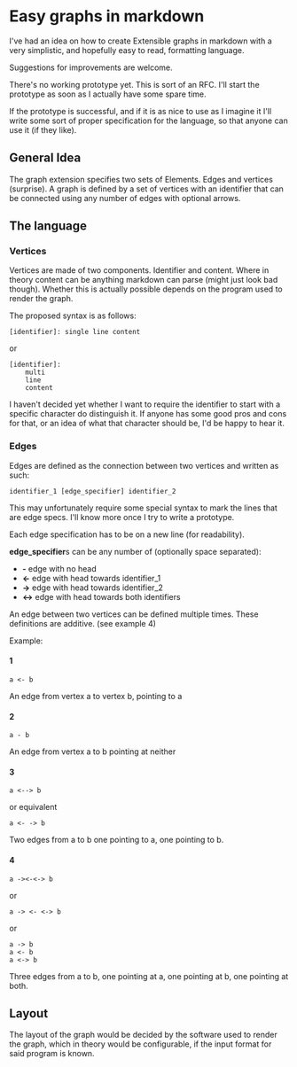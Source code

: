 # Easy graphs in markdown

I've had an idea on how to create Extensible graphs in markdown with a very simplistic, and hopefully easy to read, formatting language.

Suggestions for improvements are welcome.

There's no working prototype yet. This is sort of an RFC. I'll start the prototype as soon as I actually have some spare time.

If the prototype is successful, and if it is as nice to use as I imagine it I'll write some sort of proper specification for the language, so that anyone can use it (if they like).

## General Idea

The graph extension specifies two sets of Elements. Edges and vertices (surprise). A graph is defined by a set of vertices with an identifier that can be connected using any number of edges with optional arrows.


## The language

### Vertices

Vertices are made of two components. Identifier and content. Where in theory content can be anything markdown can parse (might just look bad though). Whether this is actually possible depends on the program used to render the graph.

The proposed syntax is as follows:

```
[identifier]: single line content
```

or

```
[identifier]:
    multi
    line
    content
```

I haven't decided yet whether I want to require the identifier to start with a specific character do distinguish it. If anyone has some good pros and cons for that, or an idea of what that character should be, I'd be happy to hear it.

### Edges

Edges are defined as the connection between two vertices and written as such:

```
identifier_1 [edge_specifier] identifier_2
```

This may unfortunately require some special syntax to mark the lines that are edge specs. I'll know more once I try to write a prototype.

Each edge specification has to be on a new line (for readability).

**edge_specifier**s can be any number of (optionally space separated):

- **-** edge with no head
- **<-** edge with head towards identifier_1
- **->** edge with head towards identifier_2
- **<->** edge with head towards both identifiers

An edge between two vertices can be defined multiple times. These definitions are additive. (see example 4)

Example:

#### 1
```
a <- b
```

An edge from vertex a to vertex b, pointing to a

#### 2
```
a - b
```

An edge from vertex a to b pointing at neither

#### 3
```
a <--> b
```
or equivalent
```
a <- -> b
```

Two edges from a to b one pointing to a, one pointing to b.

#### 4
```
a -><-<-> b
```
or
```
a -> <- <-> b
```
or
```
a -> b
a <- b
a <-> b
```

Three edges from a to b, one pointing at a, one pointing at b, one pointing at both.

## Layout

The layout of the graph would be decided by the software used to render the graph, which in theory would be configurable, if the input format for said program is known.
